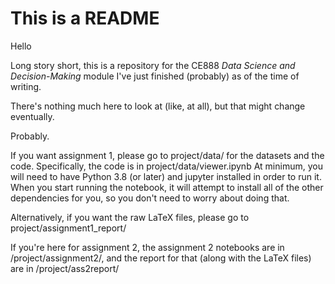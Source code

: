 # This is a README

Hello

Long story short, this is a repository for the CE888 *Data Science and Decision-Making*
module I've just finished (probably) as of the time of writing.

There's nothing much here to look at (like, at all), but that might change
eventually.

Probably.

If you want assignment 1, please go to project/data/ for the datasets and the code.
Specifically, the code is in project/data/viewer.ipynb
At minimum, you will need to have Python 3.8 (or later) and jupyter installed in order
to run it. When you start running the notebook, it will attempt to install all of the
other dependencies for you, so you don't need to worry about doing that.

Alternatively, if you want the raw LaTeX files, please go to project/assignment1_report/


If you're here for assignment 2, the assignment 2 notebooks are in /project/assignment2/,
and the report for that (along with the LaTeX files) are in /project/ass2report/
